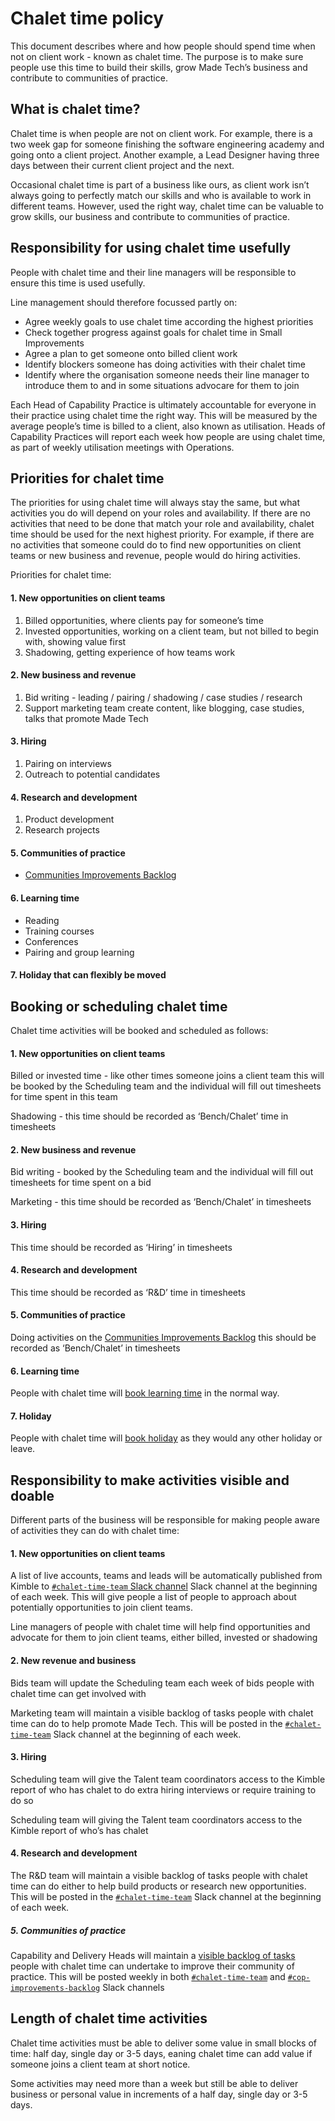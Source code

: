  # Chalet time policy
This document describes where and how people should spend time when not on client work -  known as chalet time. The purpose is to make sure people use this time to build their skills, grow Made Tech’s business and contribute to communities of practice.  
## What is chalet time?
Chalet time is when people are not on client work. 
For example, there is a two week gap for someone finishing the software engineering academy and going onto a client project. Another example, a Lead Designer having three days between their current client project and the next.

Occasional chalet time is part of a business like ours, as client work isn’t always going to perfectly match our skills and who is available to work in different teams. 
However, used the right way, chalet time can be valuable to grow skills, our business and contribute to communities of practice.  

## Responsibility for using chalet time usefully
People with chalet time and their line managers will be responsible to ensure this time is used usefully. 

Line management should therefore focussed partly on:
- Agree weekly goals to use chalet time according the highest priorities 
- Check together progress against goals for chalet time in Small Improvements
- Agree a plan to get someone onto billed client work
- Identify blockers someone has doing activities with their chalet time
- Identify where the organisation someone needs their line manager to introduce them to and in some situations advocare for them to join 

Each Head of Capability Practice is ultimately accountable for everyone in their practice using chalet time the right way.  This will be measured by the average people’s time is billed to a client, also known as utilisation. Heads of Capability Practices will report each week how people are using chalet time, as part of weekly utilisation meetings with Operations. 

## Priorities for chalet time
The priorities for using chalet time will always stay the same, but what activities you do will depend on your roles and availability. 
If there are no activities that need to be done that match your role and availability, chalet time should be used for the next highest priority. For example, if there are no activities that someone could do to find new opportunities on client teams or new business and revenue, people would do hiring activities. 

Priorities for chalet time:

#### 1. New opportunities on client teams
1. Billed opportunities, where clients pay for someone’s time
2. Invested opportunities, working on a client team, but not billed to begin with, showing value first
3. Shadowing, getting experience of how teams work

#### 2. New business and revenue
1. Bid writing - leading / pairing / shadowing / case studies / research
2. Support marketing team create content, like blogging, case studies, talks that promote Made Tech

#### 3. Hiring
1. Pairing on interviews
2. Outreach to potential candidates

#### 4. Research and development
1. Product development 
2. Research projects

#### 5. Communities of practice
- [Communities Improvements Backlog](https://trello.com/b/taj8yvLP/capability-improvement-backlog)

#### 6. Learning time
- Reading
- Training courses
- Conferences
- Pairing and group learning

#### 7. Holiday that can flexibly be moved

## Booking or scheduling chalet time
Chalet time activities will be booked and scheduled as follows:

#### 1. New opportunities on client teams
Billed or invested time - like other times someone joins a client team this will be booked by the Scheduling team and the individual will fill out timesheets for time spent in this team

Shadowing - this time should be recorded as ‘Bench/Chalet’ time in timesheets

#### 2. New business and revenue
Bid writing - booked by the Scheduling team and the individual will fill out timesheets for time spent on a bid

Marketing - this time should be recorded as ‘Bench/Chalet’ in timesheets

#### 3. Hiring
This time should be recorded as ‘Hiring’ in timesheets

#### 4. Research and development
This time should be recorded as ‘R&D’ time in timesheets

#### 5. Communities of practice
Doing activities on the [Communities Improvements Backlog](https://trello.com/b/taj8yvLP/capability-improvement-backlog) this should be recorded as ‘Bench/Chalet’ in timesheets

#### 6. Learning time
People with chalet time will [book learning time](https://github.com/madetech/handbook/blob/main/guides/learning/booking_learning_time.md) in the normal way. 

#### 7. Holiday
People with chalet time will [book holiday](https://github.com/madetech/handbook/blob/main/benefits/flexible_holiday.md) as they would any other holiday or leave. 

## Responsibility to make activities visible and  doable 
Different parts of the business will be responsible for making people aware of activities they can do with chalet time:

#### 1. New opportunities on client teams

A list of live accounts, teams and leads will be automatically published from Kimble to [`#chalet-time-team` Slack channel][1] Slack channel at the beginning of each week. This will give people a list of people to approach about potentially opportunities to join client teams. 

Line managers of people with chalet time will help find opportunities and advocate for them to join client teams, either billed, invested or shadowing

#### 2. New revenue and business
Bids team will update the Scheduling team each week of bids people with chalet time can get involved with

Marketing team will maintain a visible backlog of tasks people with chalet time can do to help promote Made Tech. This will be posted in the [`#chalet-time-team`][1] Slack channel at the beginning of each week. 

#### 3. Hiring
Scheduling team will give the Talent team coordinators access to the Kimble report of who has chalet to do extra hiring interviews or require training to do so

Scheduling team will giving the Talent team coordinators access to the Kimble report of who’s has chalet 

#### 4. Research and development

The R&D team will maintain a visible backlog of tasks people with chalet time can do either to help build products or research new opportunities. This will be posted in the [`#chalet-time-team`][1] Slack channel at the beginning of each week. 

##### 5. Communities of practice

Capability and Delivery Heads will maintain a [visible backlog of tasks](https://trello.com/b/taj8yvLP/capability-improvement-backlog) people with chalet time can undertake to improve their community of practice. This will be posted weekly in both [`#chalet-time-team`][1] and [`#cop-improvements-backlog`](https://madetechteam.slack.com/archives/C03BMF2E39S) Slack channels 

## Length of chalet time activities
Chalet time activities must be able to deliver some value in small blocks of time: half day, single day or 3-5 days, eaning chalet time can add value if someone joins a client team at short notice. 

Some activities may need more than a week but still be able to deliver business or personal value in increments of a half day, single day or 3-5 days.


[1]: https://madetechteam.slack.com/archives/C03F23K2RL0
